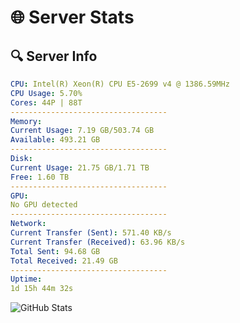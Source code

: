 # 🌐 Server Stats
## 🔍 Server Info
```yaml
CPU: Intel(R) Xeon(R) CPU E5-2699 v4 @ 1386.59MHz
CPU Usage: 5.70%
Cores: 44P | 88T
-----------------------------------
Memory:
Current Usage: 7.19 GB/503.74 GB
Available: 493.21 GB
-----------------------------------
Disk:
Current Usage: 21.75 GB/1.71 TB
Free: 1.60 TB
-----------------------------------
GPU:
No GPU detected
-----------------------------------
Network:
Current Transfer (Sent): 571.40 KB/s
Current Transfer (Received): 63.96 KB/s
Total Sent: 94.68 GB
Total Received: 21.49 GB
-----------------------------------
Uptime:
1d 15h 44m 32s
```
![GitHub Stats](https://img.shields.io/badge/Updated-2025-04-21_08:53:20-blue)